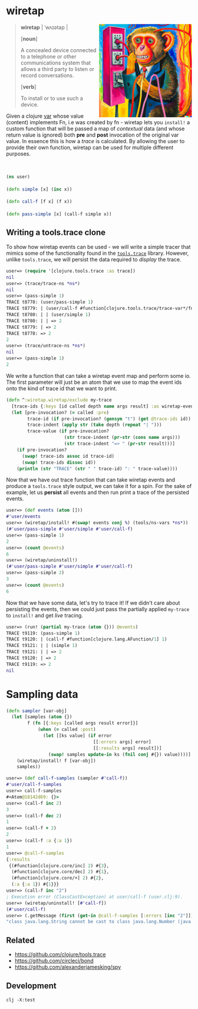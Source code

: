 # wiretap

<img src="./wiretap.jpg" title="wiretap" width="50%" align="right"/>

> **wiretap** | ˈwʌɪətap |
>
> [**noun**]
> 
>  A concealed device connected to a telephone or other communications system that allows a third party to listen or record conversations.
> 
> [**verb**]
> 
> To install or to use such a device.

 Given a clojure [var](https://clojure.org/reference/vars) whose value (content) implements Fn, i.e was created by fn - wiretap lets you `install!` a custom function that will be passed a map of _contextual_ data (and whose return value is ignored) both **pre** and **post** invocation of the original var value. In essence this is how a _trace_ is calculated. By allowing the user to provide their own function, wiretap can be used for multiple different purposes.


<br/>


```clojure
(ns user)

(defn simple [x] (inc x))

(defn call-f [f x] (f x))

(defn pass-simple [x] (call-f simple x))
```
## Writing a tools.trace clone
To show how wiretap events can be used - we will write a simple tracer that mimics some of the functionality found in the  [`tools.trace`](https://github.com/clojure/tools.trace) library. However, unlike `tools.trace`, we will persist the data required to _display_ the trace.
```clojure
user=> (require '[clojure.tools.trace :as trace])
nil
user=> (trace/trace-ns *ns*)
nil
user=> (pass-simple 1)
TRACE t8778: (user/pass-simple 1)
TRACE t8779: | (user/call-f #function[clojure.tools.trace/trace-var*/fn--6172/tracing-wrapper--6173] 1)
TRACE t8780: | | (user/simple 1)
TRACE t8780: | | => 2
TRACE t8779: | => 2
TRACE t8778: => 2
2
user=> (trace/untrace-ns *ns*)
nil
user=> (pass-simple 1)
2
```
We write a function that can take a wiretap event map and perform some io. The first parameter will just be an atom that we use to map the event ids onto the kind of trace id that we want to print. 
```clojure
(defn ^:wiretap.wiretap/exclude my-trace
  [trace-ids {:keys [id called depth name args result] :as wiretap-event}]
  (let [pre-invocation? (= called :pre)
        trace-id (if pre-invocation? (gensym "t") (get @trace-ids id))
        trace-indent (apply str (take depth (repeat "| ")))
        trace-value (if pre-invocation?
                      (str trace-indent (pr-str (cons name args)))
                      (str trace-indent "=> " (pr-str result)))]
    (if pre-invocation?
      (swap! trace-ids assoc id trace-id)
      (swap! trace-ids dissoc id))
    (println (str "TRACE" (str " " trace-id) ": " trace-value))))
```
Now that we have out trace function that can take wiretap events and produce a `tools.trace` style output, we can take it for a spin. For the sake of example, let us **persist** all events and then run print a trace of the persisted events.
```clojure
user=> (def events (atom []))
#'user/events
user=> (wiretap/install! #(swap! events conj %) (tools/ns-vars *ns*))
(#'user/pass-simple #'user/simple #'user/call-f)
user=> (pass-simple 1)
2
user=> (count @events)
6
user=> (wiretap/uninstall!)
(#'user/pass-simple #'user/simple #'user/call-f)
user=> (pass-simple 2)
3
user=> (count @events)
6
```
Now that we have some data, let's try to trace it! If we didn't care about persisting the events, then we could just pass the partially applied `my-trace` to `install!` and get _live_ tracing.
```clojure
user=> (run! (partial my-trace (atom {})) @events)
TRACE t9119: (pass-simple 1)
TRACE t9120: | (call-f #function[clojure.lang.AFunction/1] 1)
TRACE t9121: | | (simple 1)
TRACE t9121: | | => 2
TRACE t9120: | => 2
TRACE t9119: => 2
nil
```


# Sampling data

```clojure
(defn sampler [var-obj]
  (let [samples (atom {})
        f (fn [{:keys [called args result error]}]
            (when (= called :post)
              (let [[ks value] (if error
                                 [[:errors args] error]
                                 [[:results args] result])]
                (swap! samples update-in ks (fnil conj #{}) value))))]
    (wiretap/install! f [var-obj])
    samples))
```
```clojure
user=> (def call-f-samples (sampler #'call-f))
#'user/call-f-samples
user=> call-f-samples
#<Atom@18142d69: {}>
user=> (call-f inc 2)
3
user=> (call-f dec 2)
1
user=> (call-f + 2)
2
user=> (call-f :a {:a 1})
1
user=> @call-f-samples
{:results
 {(#function[clojure.core/inc] 2) #{3},
  (#function[clojure.core/dec] 2) #{1},
  (#function[clojure.core/+] 2) #{2},
  (:a {:a 1}) #{1}}}
user=> (call-f inc "2")
; Execution error (ClassCastException) at user/call-f (user.clj:9).
user=> (wiretap/uninstall! [#'call-f])
(#'user/call-f)
user=> (.getMessage (first (get-in @call-f-samples [:errors [inc "2"]])))
"class java.lang.String cannot be cast to class java.lang.Number (java.lang.String and java.lang.Number are in module java.base of loader 'bootstrap')"
```

## Related

- https://github.com/clojure/tools.trace
- https://github.com/circleci/bond
- https://github.com/alexanderjamesking/spy

## Development

```
clj -X:test
```
